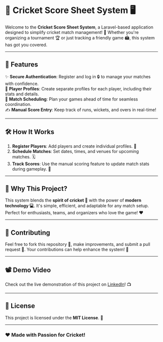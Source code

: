 # 🏏 Cricket Score Sheet System 🖥️

Welcome to the **Cricket Score Sheet System**, a Laravel-based application designed to simplify cricket match management! 🎉 Whether you're organizing a tournament 🏆 or just tracking a friendly game 🏟️, this system has got you covered.  

---

## 🚀 Features

✨ **Secure Authentication**: Register and log in 🔒 to manage your matches with confidence.  
👤 **Player Profiles**: Create separate profiles for each player, including their stats and details.  
📅 **Match Scheduling**: Plan your games ahead of time for seamless coordination.  
✍️ **Manual Score Entry**: Keep track of runs, wickets, and overs in real-time!  

---

## 🛠️ How It Works

1. **Register Players**: Add players and create individual profiles. 👥  
2. **Schedule Matches**: Set dates, times, and venues for upcoming matches. 🗓️  
3. **Track Scores**: Use the manual scoring feature to update match stats during gameplay. 🏏  

---

## 🌟 Why This Project?

This system blends the **spirit of cricket 🏏** with the power of **modern technology 💻**. It's simple, efficient, and adaptable for any match setup. Perfect for enthusiasts, teams, and organizers who love the game! ❤️

---

## 🤝 Contributing

Feel free to fork this repository 🍴, make improvements, and submit a pull request 🔄. Your contributions can help enhance the system! 🚀  

---

## 📽️ Demo Video

Check out the live demonstration of this project on [LinkedIn](https://www.linkedin.com/feed/update/urn:li:activity:7267474427213230080/)! 📺  

---

## 📜 License

This project is licensed under the **MIT License**. 📄  

---

### ❤️ Made with Passion for Cricket!  
